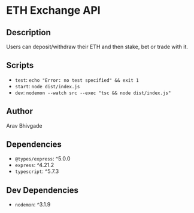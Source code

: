 # ETH Exchange API

## Description
Users can deposit/withdraw their ETH and then stake, bet or trade with it.

## Scripts
- `test`: `echo "Error: no test specified" && exit 1`
- `start`: `node dist/index.js`
- `dev`: `nodemon --watch src --exec "tsc && node dist/index.js"`

## Author
Arav Bhivgade

## Dependencies
- `@types/express`: ^5.0.0
- `express`: ^4.21.2
- `typescript`: ^5.7.3

## Dev Dependencies
- `nodemon`: ^3.1.9